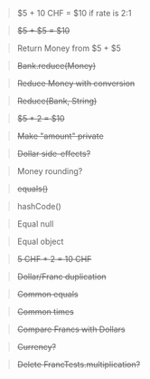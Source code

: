 > $5 + 10 CHF = $10 if rate is 2:1

> ~~$5 + $5 = $10~~

> Return Money from $5 + $5

> ~~Bank.reduce(Money)~~

> ~~Reduce Money with conversion~~

> ~~Reduce(Bank, String)~~

> ~~$5 * 2 = $10~~

> ~~Make "amount" private~~

> ~~Dollar side-effects?~~

> Money rounding?

> ~~equals()~~

> hashCode()

> Equal null

> Equal object

> ~~5 CHF * 2 = 10 CHF~~

> ~~Dollar/Franc duplication~~

> ~~Common equals~~

> ~~Common times~~

> ~~Compare Francs with Dollars~~

> ~~Currency?~~

> ~~Delete FrancTests.multiplication?~~